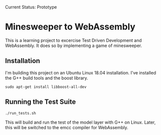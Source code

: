 Current Status: Prototype

# Minesweeper to WebAssembly

This is a learning project to excercise Test Driven Development and WebAssembly. It does so by implementing a game of minesweeper.

## Installation

I'm building this project on an Ubuntu Linux 18.04 installation. I've installed the G++ build tools and the boost library.

`sudo apt-get install libboost-all-dev`

## Running the Test Suite

`./run_tests.sh`

This will build and run the test of the model layer with G++ on Linux. Later, this will be switched to the emcc compiler for WebAssembly.

